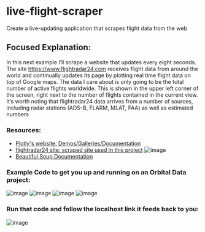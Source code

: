 # live-flight-scraper
Create a live-updating application that scrapes flight data from the web

## Focused Explanation:
In this next example I’ll scrape a website that updates every eight seconds. The site https://www.flightradar24.com receives flight data from around the world and continually updates its page by plotting real time flight data on top of Google maps.
The data I care about is only going to be the total number of active flights worldwide. This is shown in the upper left corner of the screen, right next to the number of flights contained in the current view. It’s worth noting that flightradar24 data arrives from a number of sources, including radar stations (ADS-B, FLARM, MLAT, FAA) as well as estimated numbers



### Resources: 
*   [Plotly's website: Demos/Galleries/Documentation](https://plotly.com/)
*   [flightradar24 site: scraped site used in this project](https://www.flightradar24.com/17.21,-53.26/3)
![image](https://user-images.githubusercontent.com/59450769/184566777-58862258-2e64-43df-88c8-0e3f09a18894.png)
*   [Beautiful Soup Documentation](https://www.crummy.com/software/BeautifulSoup/bs4/doc/)


### Example Code to get you up and running on an Orbital Data project:

![image](https://user-images.githubusercontent.com/59450769/184566130-a4552720-318e-4747-9a1c-f6716f9e7c1d.png)
![image](https://user-images.githubusercontent.com/59450769/184566190-9192c0e3-0c96-4210-aa8b-d3b54a98457a.png)
![image](https://user-images.githubusercontent.com/59450769/184566235-ef99bb45-262c-4d83-af19-c11a271dac1d.png)
![image](https://user-images.githubusercontent.com/59450769/184566272-04d7ed6b-4e6a-4320-89e2-750bc0afc8f4.png)

### Run that code and follow the localhost link it feeds back to you: 
![image](https://user-images.githubusercontent.com/59450769/184566431-d2aece03-7565-409d-9e79-93e97b0e06aa.png)

